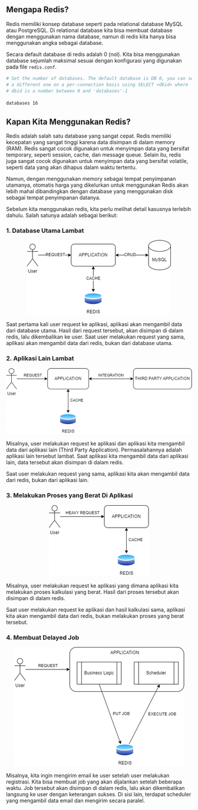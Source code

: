 ## Mengapa Redis?

<p>
Redis memiliki konsep database seperti pada relational database MySQL atau PostgreSQL. Di relational database kita bisa membuat database dengan menggunakan nama database, namun di redis kita hanya bisa menggunakan angka sebagai database.

Secara default database di redis adalah 0 (nol). Kita bisa menggunakan database sejumlah maksimal sesuai dengan
konfigurasi yang digunakan pada file `redis.conf`.

```bash
# Set the number of databases. The default database is DB 0, you can select
# a different one on a per-connection basis using SELECT <dbid> where
# dbid is a number between 0 and 'databases'-1

databases 16
```

</p>

## Kapan Kita Menggunakan Redis?

<p>
Redis adalah salah satu database yang sangat cepat. Redis memiliki kecepatan yang sangat tinggi karena data disimpan di dalam memory (RAM). Redis sangat cocok digunakan untuk menyimpan data yang bersifat temporary, seperti session, cache, dan message queue. Selain itu, redis juga sangat cocok digunakan untuk menyimpan data yang bersifat volatile, seperti data yang akan dihapus dalam waktu tertentu.

Namun, dengan menggunakan memory sebagai tempat penyimpanan utamanya, otomatis harga yang dikelurkan untuk menggunakan
Redis akan lebih mahal dibandingkan dengan database yang menggunakan disk sebagai tempat penyimpanan datanya.

Sebelum kita menggunakan redis, kita perlu melihat detail kasusnya terlebih dahulu. Salah satunya adalah sebagai
berikut:

### 1. Database Utama Lambat

<p align="center">
    <img src="../src/images/database-utama-lambat.png">
</p>

Saat pertama kali user request ke aplikasi, aplikasi akan mengambil data dari database utama. Hasil dari request
tersebut, akan disimpan di dalam redis, lalu dikembalikan ke user. Saat user melakukan request yang sama, aplikasi akan
mengambil data dari redis, bukan dari database utama.

### 2. Aplikasi Lain Lambat

<p align="center">
    <img src="../src/images/aplikasi-lain-lambat.png">
</p>

Misalnya, user melakukan request ke aplikasi dan aplikasi kita mengambil data dari aplikasi lain (Third Party
Application). Permasalahannya adalah aplikasi lain tersebut lambat. Saat aplikasi kita mengambil data dari aplikasi
lain, data tersebut akan disimpan di dalam redis.

Saat user melakukan request yang sama, aplikasi kita akan mengambil data dari redis, bukan dari aplikasi lain.

### 3. Melakukan Proses yang Berat Di Aplikasi

<p align="center">
    <img src="../src/images/melakukan-proses-yang-berat.png">
</p>

Misalnya, user melakukan request ke aplikasi yang dimana aplikasi kita melakukan proses kalkulasi yang berat. Hasil dari
proses tersebut akan disimpan di dalam redis.

Saat user melakukan request ke aplikasi dan hasil kalkulasi sama, aplikasi kita akan mengambil data dari redis, bukan
melakukan proses yang berat tersebut.

### 4. Membuat Delayed Job

<p align="center">
    <img src="../src/images/delayed-job.png">
</p>

Misalnya, kita ingin mengirim email ke user setelah user melakukan registrasi. Kita bisa membuat job yang akan
dijalankan setelah beberapa waktu. Job tersebut akan disimpan di dalam redis, lalu akan dikembalikan langsung ke user
dengan keterangan sukses. Di sisi lain, terdapat scheduler yang mengambil data email dan mengirim secara paralel.

</p>
